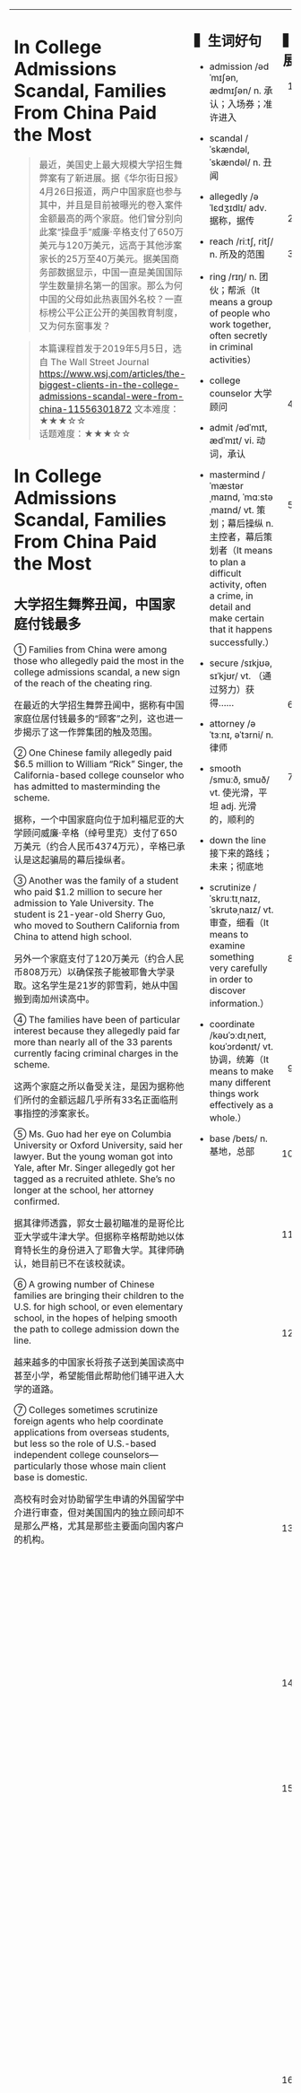 <html>

<table>
    <tr>
        <td style="vertical-align:top;margin-top:0%;width: 45%">  


# In College Admissions Scandal, Families From China Paid the Most

>最近，美国史上最大规模大学招生舞弊案有了新进展。据《华尔街日报》4月26日报道，两户中国家庭也参与其中，并且是目前被曝光的卷入案件金额最高的两个家庭。他们曾分别向此案“操盘手”威廉·辛格支付了650万美元与120万美元，远高于其他涉案家长的25万至40万美元。据美国商务部数据显示，中国一直是美国国际学生数量排名第一的国家。那么为何中国的父母如此热衷国外名校？一直标榜公平公正公开的美国教育制度，又为何东窗事发？

>本篇课程首发于2019年5月5日，选自 The Wall Street Journal  
https://www.wsj.com/articles/the-biggest-clients-in-the-college-admissions-scandal-were-from-china-11556301872
文本难度：★★★☆☆  
话题难度：★★★☆☆

# In College Admissions Scandal, Families From China Paid the Most
## 大学招生舞弊丑闻，中国家庭付钱最多

① Families from China were among those who allegedly paid the most in the college admissions scandal, a new sign of the reach of the cheating ring.  

在最近的大学招生舞弊丑闻中，据称有中国家庭位居付钱最多的“顾客”之列，这也进一步揭示了这一作弊集团的触及范围。  

② One Chinese family allegedly paid $6.5 million to William “Rick” Singer, the California-based college counselor who has admitted to masterminding the scheme.  

据称，一个中国家庭向位于加利福尼亚的大学顾问威廉·辛格（绰号里克）支付了650万美元（约合人民币4374万元），辛格已承认是这起骗局的幕后操纵者。  

③ Another was the family of a student who paid $1.2 million to secure her admission to Yale University. The student is 21-year-old Sherry Guo, who moved to Southern California from China to attend high school.  

另外一个家庭支付了120万美元（约合人民币808万元）以确保孩子能被耶鲁大学录取。这名学生是21岁的郭雪莉，她从中国搬到南加州读高中。  

④ The families have been of particular interest because they allegedly paid far more than nearly all of the 33 parents currently facing criminal charges in the scheme.   

这两个家庭之所以备受关注，是因为据称他们所付的金额远超几乎所有33名正面临刑事指控的涉案家长。  

⑤ Ms. Guo had her eye on Columbia University or Oxford University, said her lawyer. But the young woman got into Yale, after Mr. Singer allegedly got her tagged as a recruited athlete. She’s no longer at the school, her attorney confirmed.  

据其律师透露，郭女士最初瞄准的是哥伦比亚大学或牛津大学。但据称辛格帮助她以体育特长生的身份进入了耶鲁大学。其律师确认，她目前已不在该校就读。  

⑥ A growing number of Chinese families are bringing their children to the U.S. for high school, or even elementary school, in the hopes of helping smooth the path to college admission down the line.   

越来越多的中国家长将孩子送到美国读高中甚至小学，希望能借此帮助他们铺平进入大学的道路。  

⑦ Colleges sometimes scrutinize foreign agents who help coordinate applications from overseas students, but less so the role of U.S.-based independent college counselors—particularly those whose main client base is domestic.  

高校有时会对协助留学生申请的外国留学中介进行审查，但对美国国内的独立顾问却不是那么严格，尤其是那些主要面向国内客户的机构。

 </td>
    <td style="vertical-align:top;margin-top:0%;width: 26%"> 

##  ▍生词好句
- admission /ədˈmɪʃən, ædmɪʃən/ n. 承认；入场券；准许进入
- scandal /ˈskændəl, ˈskændəl/ n. 丑闻
- allegedly /əˈlɛdʒɪdlɪ/ adv. 据称，据传
- reach /riːtʃ, ritʃ/ n. 所及的范围
- ring /rɪŋ/ n. 团伙；帮派（It means a group of people who work together, often secretly in criminal activities）
- college counselor 大学顾问
 
- admit /ədˈmɪt, ædˈmɪt/ vi. 动词，承认
- mastermind /ˈmæstərˌmaɪnd, ˈmɑːstəˌmaɪnd/ vt. 策划；幕后操纵 n. 主控者，幕后策划者（It means to plan a difficult activity, often a crime, in detail and make certain that it happens successfully.）
- secure /sɪkjʊə, sɪˈkjʊr/ vt. （通过努力）获得……
- attorney /əˈtɜːnɪ, əˈtɜrni/ n. 律师
- smooth /smuːð, smuð/ vt. 使光滑，平坦 adj. 光滑的，顺利的
 
- down the line 接下来的路线；未来；彻底地
- scrutinize /ˈskruːtɪˌnaɪz, ˈskrutəˌnaɪz/ vt. 审查，细看（It means to examine something very carefully in order to discover information.）
- coordinate /kəʊˈɔːdɪˌneɪt, koʊˈɔrdənɪt/ vt. 协调，统筹（It means to make many different things work effectively as a whole.）
- base /beɪs/ n. 基地，总部

  </td>
    <td style="vertical-align:top;margin-top:0%">
## ▍词汇拓展
1. admission n. 承认；入场券；准许进入
    · admission charge / fee 门票钱
    · College Admissions 大学入学

2. a sign of ……的迹象

3. reach n. 所及的范围
    · within my reach 在我（能接受的）范围之内
    · beyond / out of my reach 在我（能接受的）范围之外

4. ring n. 团伙；帮派
    · cheating ring 作弊团伙
    · a drug ring 贩毒团伙

5. 地名-based 位于某处的
    · California-based 位于加州的
    · California-based Google 位于加州的谷歌
    · Beijing-based YLYK 位于北京的友邻优课

6. admit vi. 承认
    · admit to doing sth. 承认做某事

7. mastermind vt. 策划；幕后操纵 n. 主控者，幕后策划者
    He was the mastermind behind the plan to acquire the explosives.
    他是“获取炸药”计划的幕后黑手。

8. secure vt. 通过努力获得……
    · secure admission to… 确保……的录取

9. criminal charges 刑事指控
    · civil charges 民事指控

10. have one's eye on sth. / have an eye on sth.  注意某事，关注某事

11. get sb. tagged as… 给某人贴上……的标签，冠以……的身份

12. attorney n. 律师
    · lawyer n. 律师（职业统称）

    Mr. Smith is a lawyer, but he is not my attorney.
    史密斯先生是律师，但他不是我的辩方律师。

13. a growing number of… 越来越多的……
    A growing number of people are taking early retirement.
    越来越多的人提前退休。

14. in the hope(s) of doing sth. / in (the) hope(s) that… 希望做某事，希望……发生

15. smooth vt. 使光滑，平坦 adj. 光滑的，顺利的
    · smooth the path to sth. / to do sth. 为……消除障碍，铺平道路
    · pave the way 铺平道路

    She helped smooth the path for more women to run for office.
    她为更多女性竞选公职铺平了道路。

16. down the line 接下来的路线；未来；彻底地
    There may be more costs further down the line. 
    之后花费可能更多。

17. coordinate vt. 协调，统筹
    We need someone to coordinate the whole activity.
    我们需要有人统筹协调整个活动。

18. base n. 基地，总部
    I spend a lot of time in Paris, but London is still my base. 
    虽然我长期生活在巴黎，但伦敦依旧是我的大本营。
     </td>
       </tr>
    </table>
</html>
